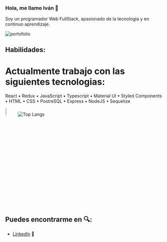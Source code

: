 ### Hola, me llamo Iván :wave:
  Soy un programador Web FullStack, apasionado de la tecnologia y en continuo aprendizaje.
  
![portofolio](https://experienciajoven.com/wp-content/uploads/2020/11/programacion_gamer_001.gif)

## Habilidades:

<h1> Actualmente trabajo con las siguientes tecnologias: </h1>
<p>React • Redux • JavaScript • Typescript • Material UI •  Styled Components • HTML •  CSS • PostreSQL • Express • NodeJS • Sequelize </p>

<div diplay="flex">
<img width="8%" alt="React" src="http://sigdeletras.com/images/blog/202004_react_leaflet/react.png />
<img width="8%" alt="Redux" src="https://user-images.githubusercontent.com/82492849/127186837-dd9080f1-f335-4c9e-a330-041332a4905a.png%22%3E
<img width="8%" alt="JavaScript" src="https://user-images.githubusercontent.com/82492849/127186839-fded5ee4-3581-419d-aeab-9b4883453980.png%22%3E
<img width="8%" alt="TypeScript" src="https://upload.wikimedia.org/wikipedia/commons/thumb/4/4c/Typescript_logo_2020.svg/1200px-Typescript_logo_2020.svg.png%22%3E
<img width="8%" alt="Material UI" src="https://user-images.githubusercontent.com/82492849/127186841-ff8cd6f5-fe7b-4430-a136-d80f4fa7cae7.png%22%3E
<img width="11%" alt="Styled Components" src="https://miro.medium.com/max/318/1*7jRD5QhgARucFKvRHFxpOg.png%22%3E
<img width="8%" alt="HTML" src="https://upload.wikimedia.org/wikipedia/commons/thumb/6/61/HTML5_logo_and_wordmark.svg/230px-HTML5_logo_and_wordmark.svg.png%22%3E
<img width="14%" alt="CSS" src="http://1000marcas.net/wp-content/uploads/2021/02/CSS-Logo.png%22%3E
<img width="7%" alt="postgreSQL" src="https://user-images.githubusercontent.com/82492849/127188901-1886ca46-c80f-4d3f-8f94-48c57f94369d.png%22%3E
<img width="13%" alt="Node Express" src="https://miro.medium.com/max/365/1*Jr3NFSKTfQWRUyjblBSKeg.png%22%3E
<img width="8%" alt="Sequelize" src="https://user-images.githubusercontent.com/82492849/127190950-c9023b24-1d27-4502-9c39-b84915a667ae.png%22%3E
</div>
  
[![Top Langs](https://github-readme-stats.vercel.app/api/top-langs/?username=IannRedzio)](https://github.com/anuraghazra/github-readme-stats)

## Puedes encontrarme en :mag::
- [LinkedIn](https://www.linkedin.com/in/ivanbelasich/) :briefcase:
